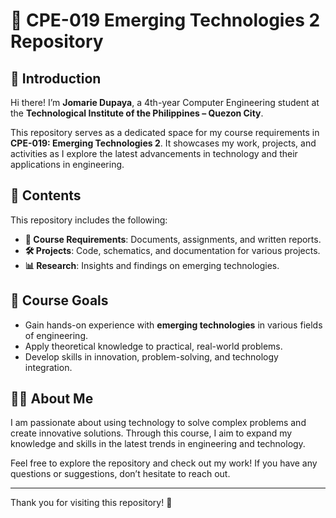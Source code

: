 # 📘 CPE-019 Emerging Technologies 2 Repository  

## 👋 Introduction  
Hi there! I’m **Jomarie Dupaya**, a 4th-year Computer Engineering student at the **Technological Institute of the Philippines – Quezon City**.  

This repository serves as a dedicated space for my course requirements in **CPE-019: Emerging Technologies 2**. It showcases my work, projects, and activities as I explore the latest advancements in technology and their applications in engineering.  

## 📂 Contents  
This repository includes the following:  
- **📄 Course Requirements**: Documents, assignments, and written reports.  
- **🛠️ Projects**: Code, schematics, and documentation for various projects.  
- **📊 Research**: Insights and findings on emerging technologies.  

## 🎯 Course Goals  
- Gain hands-on experience with **emerging technologies** in various fields of engineering.  
- Apply theoretical knowledge to practical, real-world problems.  
- Develop skills in innovation, problem-solving, and technology integration.  

## 🧑‍💻 About Me  
I am passionate about using technology to solve complex problems and create innovative solutions. Through this course, I aim to expand my knowledge and skills in the latest trends in engineering and technology.  

Feel free to explore the repository and check out my work! If you have any questions or suggestions, don’t hesitate to reach out.  

---  

Thank you for visiting this repository! 🚀  
